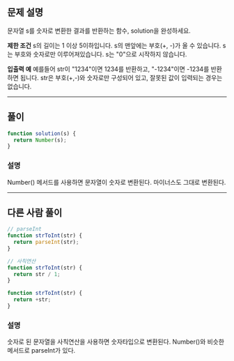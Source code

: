 ## 문제 설명

문자열 s를 숫자로 변환한 결과를 반환하는 함수, solution을 완성하세요.

**제한 조건**
s의 길이는 1 이상 5이하입니다.
s의 맨앞에는 부호(+, -)가 올 수 있습니다.
s는 부호와 숫자로만 이루어져있습니다.
s는 "0"으로 시작하지 않습니다.

**입출력 예**
예를들어 str이 "1234"이면 1234를 반환하고, "-1234"이면 -1234를 반환하면 됩니다.
str은 부호(+,-)와 숫자로만 구성되어 있고, 잘못된 값이 입력되는 경우는 없습니다.

---

## 풀이

```js
function solution(s) {
  return Number(s);
}
```

### 설명

Number() 메서드를 사용하면 문자열이 숫자로 변환된다. 마이너스도 그대로 변환된다.

---

## 다른 사람 풀이

```js
// parseInt
function strToInt(str) {
  return parseInt(str);
}

// 사칙연산
function strToInt(str) {
  return str / 1;
}

function strToInt(str) {
  return +str;
}
```

### 설명

숫자로 된 문자열을 사칙연산을 사용하면 숫자타입으로 변환된다. Number()와 비슷한 메서드로 parseInt가 있다.
